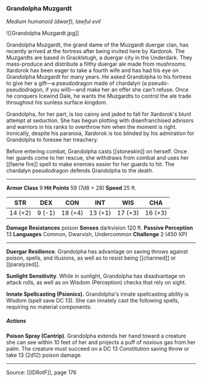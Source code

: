 ### Grandolpha Muzgardt
_Medium humanoid (dwarf), lawful evil_

![[Grandolpha Muzgardt.jpg]]

Grandolpha Muzgardt, the grand dame of the Muzgardt duergar clan, has recently arrived at the fortress after being invited here by Xardorok. The Muzgardts are based in Gracklstugh, a duergar city in the Underdark. They mass-produce and distribute a filthy duergar ale made from mushrooms. Xardorok has been eager to take a fourth wife and has had his eye on Grandolpha Muzgardt for many years. He asked Grandolpha to his fortress to give her a gift—a pseudodragon made of chardalyn (a pseudo-pseudodragon, if you will)—and make her an offer she can't refuse. Once he conquers Icewind Dale, he wants the Muzgardts to control the ale trade throughout his sunless surface kingdom.

Grandolpha, for her part, is too canny and jaded to fall for Xardorok's blunt attempt at seduction. She has begun plotting with disenfranchised advisors and warriors in his ranks to overthrow him when the moment is right. Ironically, despite his paranoia, Xardorok is too blinded by his admiration for Grandolpha to foresee her treachery.

Before entering combat, Grandolpha casts [[stoneskin]] on herself. Once her guards come to her rescue, she withdraws from combat and uses her [[faerie fire]] spell to make enemies easier for her guards to hit. The chardalyn pseudodragon defends Grandolpha to the death.




---

**Armor Class** 9
**Hit Points** 59 (7d8 + 28)
**Speed** 25 ft.

| STR     | DEX     | CON     | INT     | WIS     | CHA     |
|---------|---------|---------|---------|---------|---------|
| 14 (+2) | 9 (-1) | 18 (+4) | 13 (+1) | 17 (+3) | 16 (+3) |

**Damage Resistances** poison
**Senses** darkvision 120 ft.
**Passive Perception** 13
**Languages** Common, Dwarvish, Undercommon
**Challenge** 2 (450 XP)

---

**Duergar Resilience**. Grandolpha has advantage on saving throws against poison, spells, and illusions, as well as to resist being [[charmed]] or [[paralyzed]].

**Sunlight Sensitivity**. While in sunlight, Grandolpha has disadvantage on attack rolls, as well as on Wisdom (Perception) checks that rely on sight.

**Innate Spellcasting (Psionics).** Grandolpha's innate spellcasting ability is Wisdom (spell save DC 13). She can innately cast the following spells, requiring no material components:

##### Actions
**Poison Spray (Cantrip)**. Grandolpha extends her hand toward a creature she can see within 10 feet of her and projects a puff of noxious gas from her palm. The creature must succeed on a DC 13 Constitution saving throw or take 13 (2d12) poison damage.


---

Source: [[IDRotF]], page 176
